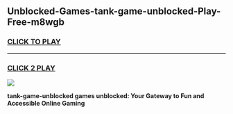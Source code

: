 
## Unblocked-Games-tank-game-unblocked-Play-Free-m8wgb
<h3>
<a href="https://premium76.site?title=tank-game-unblocked&ref=18A1">CLICK TO PLAY</a></h3>
<hr>

<h3>
<a href="https://premium76.site?title=tank-game-unblocked&ref=18A1">CLICK 2 PLAY</a>
  
</h3>

<a href="https://premium76.site?title=tank-game-unblocked&ref=18A1"><img src="https://clearcache.store/games.png"></a>


**tank-game-unblocked games unblocked: Your Gateway to Fun and Accessible Online Gaming**
